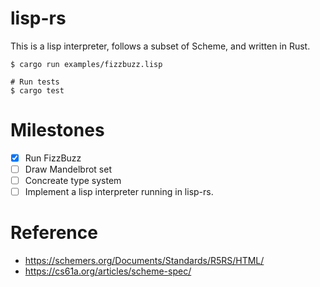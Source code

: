 lisp-rs
=========

This is a lisp interpreter, follows a subset of Scheme, and written in Rust.

```shell
$ cargo run examples/fizzbuzz.lisp

# Run tests
$ cargo test
```

# Milestones

- [x] Run FizzBuzz
- [ ] Draw Mandelbrot set
- [ ] Concreate type system
- [ ] Implement a lisp interpreter running in lisp-rs.

# Reference

* https://schemers.org/Documents/Standards/R5RS/HTML/
* https://cs61a.org/articles/scheme-spec/
